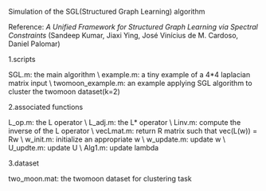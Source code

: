 Simulation of the SGL(Structured Graph Learning) algorithm

Reference: *A Unified Framework for Structured Graph Learning via Spectral Constraints*
(Sandeep Kumar, Jiaxi Ying, José Vinícius de M. Cardoso, Daniel Palomar)

1.scripts

SGL.m: the main algorithm \\
example.m: a tiny example of a 4*4 laplacian matrix input \\
twomoon_example.m: an example applying SGL algorithm to cluster the twomoon dataset(k=2)

2.associated functions

L_op.m: the L operator \\
L_adj.m: the L* operator \\
Linv.m: compute the inverse of the L operator \\
vecLmat.m: return R matrix such that vec(L(w)) = Rw \\
w_init.m: initialize an appropriate w \\
w_update.m: update w \\
U_updte.m: update U \\
Alg1.m: update lambda

3.dataset

two_moon.mat: the twomoon dataset for clustering task
